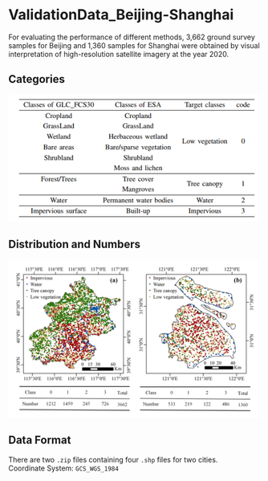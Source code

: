 # ValidationData_Beijing-Shanghai
For evaluating the performance of different methods, 3,662 ground survey samples for Beijing and 1,360 samples for Shanghai were obtained by visual interpretation of high-resolution satellite imagery at the year 2020. <br>
## Categories
![](https://github.com/cugbrs/ValidationData_Beijing-Shanghai/raw/master/img/Categories.png)
## Distribution and Numbers
![](https://github.com/cugbrs/ValidationData_Beijing-Shanghai/raw/master/img/Fig10.jpg)
## Data Format
There are two `.zip` files containing four `.shp` files for two cities. <br>
Coordinate System: `GCS_WGS_1984`
